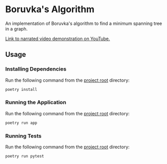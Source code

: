 # Boruvka's Algorithm

An implementation of Boruvka's algorithm to find a minimum spanning tree in a graph.

[Link to narrated video demonstration on YouTube.](https://www.youtube.com/watch?v=n5LNVobuBNU)

## Usage

### Installing Dependencies

Run the following command from the [project root](./) directory:

```bash
poetry install
```

### Running the Application

Run the following command from the [project root](./) directory:

```bash
poetry run app
```

### Running Tests

Run the following command from the [project root](./) directory:

```bash
poetry run pytest
```
